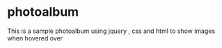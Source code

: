 # photoalbum


This is a sample photoalbum using jquery , css and html to show images when hovered over